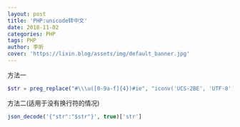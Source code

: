 ```yaml
---
layout: post
title: 'PHP:unicode转中文'
date: 2018-11-02
categories: PHP
tags: PHP
author: 李昕
cover: 'https://lixin.blog/assets/img/default_banner.jpg'
---
```


方法一

```php
$str = preg_replace("#\\\u([0-9a-f]{4})#ie", "iconv('UCS-2BE', 'UTF-8', pack('H4', '\\1'))", $str);
```

方法二(适用于没有换行符的情况)

```php
json_decode('{"str":"$str"}', true)['str']
```
